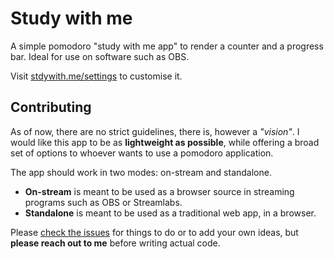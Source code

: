Study with me
=============

A simple pomodoro "study with me app" to render a counter and a progress bar. Ideal for use on software such as OBS.

Visit [stdywith.me/settings](stdywith.me/settings) to customise it.

## Contributing

As of now, there are no strict guidelines, there is, however a *"vision"*. I would like this app to be as **lightweight as possible**, while offering a broad set of options to whoever wants to use a pomodoro application.

The app should work in two modes: on-stream and standalone.

 - **On-stream** is meant to be used as a browser source in streaming programs such as OBS or Streamlabs.
 - **Standalone** is meant to be used as a traditional web app, in a browser.

Please [check the issues](https://github.com/fferegrino/study-with-me/issues) for things to do or to add your own ideas, but **please reach out to me** before writing actual code.
